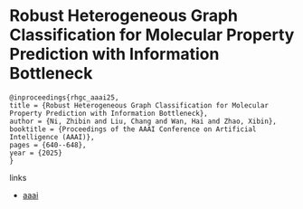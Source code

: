 # Robust Heterogeneous Graph Classification for Molecular Property Prediction with Information Bottleneck

```
@inproceedings{rhgc_aaai25,
title = {Robust Heterogeneous Graph Classification for Molecular Property Prediction with Information Bottleneck},
author = {Ni, Zhibin and Liu, Chang and Wan, Hai and Zhao, Xibin},
booktitle = {Proceedings of the AAAI Conference on Artificial Intelligence (AAAI)},
pages = {640--648},
year = {2025}
}
```

links
- [aaai](https://ojs.aaai.org/index.php/AAAI/article/view/32045)
